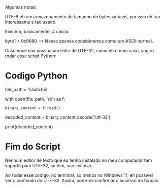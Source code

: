 Algumas notas:

UTF-8 eh um armazenamento de tamanho de bytes variavel, por isso eh tao interessante e tao usado.

Existem, basicamente, 4 casos:

byte1 < 0x0080 --> Nesse apenas consideramos como um ASCII normal.


Caso voce nao possua um leitor de UTF-32, como eh o meu caso, sugiro rodar esse script Python:

# Codigo Python

file_path = 'saida.bin'

with open(file_path, 'rb') as f:

    binary_content = f.read()

decoded_content = binary_content.decode('utf-32')

print(decoded_content)

# Fim do Script
Nenhum editor de texto que eu tenho instalado no meu computador tem suporte para UTF-32, se tem, nao sei usar. 

Ao rodar esse codigo, no terminal, ao menos no Windows 11, eh possivel ver o conteudo do UTF-32. Assim, pode-se confirmar o sucesso da funcao.
